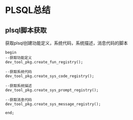 # PLSQL总结

## plsql脚本获取

获取plsql创建功能定义，系统代码，系统描述，消息代码的脚本

```plsql
begin
--获取功能定义
dev_tool_pkg.create_fun_registry();

--获取系统代码
dev_tool_pkg.create_sys_code_registry();

--获取系统描述
dev_tool_pkg.create_sys_prompt_registry();

--获取消息代码
dev_tool_pkg.create_sys_message_registry();

end;
```

## 